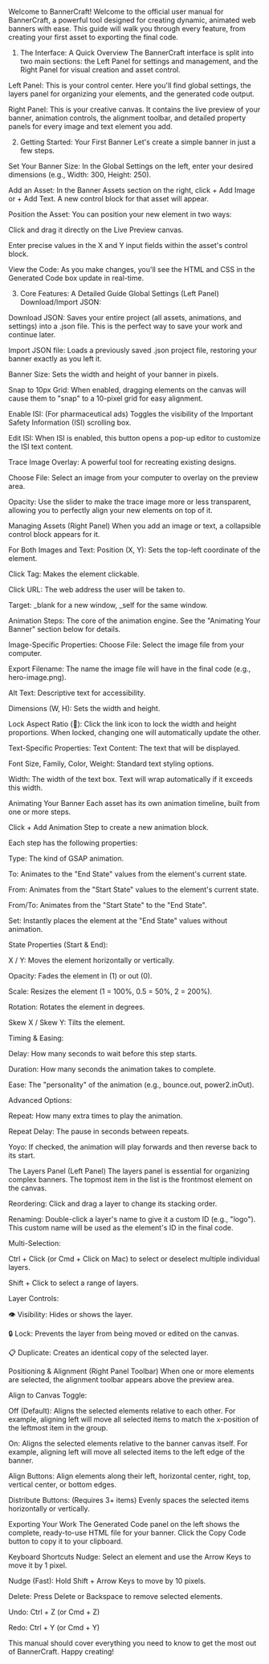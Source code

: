 Welcome to BannerCraft!
Welcome to the official user manual for BannerCraft, a powerful tool designed for creating dynamic, animated web banners with ease. This guide will walk you through every feature, from creating your first asset to exporting the final code.

1. The Interface: A Quick Overview
   The BannerCraft interface is split into two main sections: the Left Panel for settings and management, and the Right Panel for visual creation and asset control.

Left Panel: This is your control center. Here you'll find global settings, the layers panel for organizing your elements, and the generated code output.

Right Panel: This is your creative canvas. It contains the live preview of your banner, animation controls, the alignment toolbar, and detailed property panels for every image and text element you add.

2. Getting Started: Your First Banner
   Let's create a simple banner in just a few steps.

Set Your Banner Size: In the Global Settings on the left, enter your desired dimensions (e.g., Width: 300, Height: 250).

Add an Asset: In the Banner Assets section on the right, click + Add Image or + Add Text. A new control block for that asset will appear.

Position the Asset: You can position your new element in two ways:

Click and drag it directly on the Live Preview canvas.

Enter precise values in the X and Y input fields within the asset's control block.

View the Code: As you make changes, you'll see the HTML and CSS in the Generated Code box update in real-time.

3. Core Features: A Detailed Guide
   Global Settings (Left Panel)
   Download/Import JSON:

Download JSON: Saves your entire project (all assets, animations, and settings) into a .json file. This is the perfect way to save your work and continue later.

Import JSON file: Loads a previously saved .json project file, restoring your banner exactly as you left it.

Banner Size: Sets the width and height of your banner in pixels.

Snap to 10px Grid: When enabled, dragging elements on the canvas will cause them to "snap" to a 10-pixel grid for easy alignment.

Enable ISI: (For pharmaceutical ads) Toggles the visibility of the Important Safety Information (ISI) scrolling box.

Edit ISI: When ISI is enabled, this button opens a pop-up editor to customize the ISI text content.

Trace Image Overlay: A powerful tool for recreating existing designs.

Choose File: Select an image from your computer to overlay on the preview area.

Opacity: Use the slider to make the trace image more or less transparent, allowing you to perfectly align your new elements on top of it.

Managing Assets (Right Panel)
When you add an image or text, a collapsible control block appears for it.

For Both Images and Text:
Position (X, Y): Sets the top-left coordinate of the element.

Click Tag: Makes the element clickable.

Click URL: The web address the user will be taken to.

Target: \_blank for a new window, \_self for the same window.

Animation Steps: The core of the animation engine. See the "Animating Your Banner" section below for details.

Image-Specific Properties:
Choose File: Select the image file from your computer.

Export Filename: The name the image file will have in the final code (e.g., hero-image.png).

Alt Text: Descriptive text for accessibility.

Dimensions (W, H): Sets the width and height.

Lock Aspect Ratio (🔗): Click the link icon to lock the width and height proportions. When locked, changing one will automatically update the other.

Text-Specific Properties:
Text Content: The text that will be displayed.

Font Size, Family, Color, Weight: Standard text styling options.

Width: The width of the text box. Text will wrap automatically if it exceeds this width.

Animating Your Banner
Each asset has its own animation timeline, built from one or more steps.

Click + Add Animation Step to create a new animation block.

Each step has the following properties:

Type: The kind of GSAP animation.

To: Animates to the "End State" values from the element's current state.

From: Animates from the "Start State" values to the element's current state.

From/To: Animates from the "Start State" to the "End State".

Set: Instantly places the element at the "End State" values without animation.

State Properties (Start & End):

X / Y: Moves the element horizontally or vertically.

Opacity: Fades the element in (1) or out (0).

Scale: Resizes the element (1 = 100%, 0.5 = 50%, 2 = 200%).

Rotation: Rotates the element in degrees.

Skew X / Skew Y: Tilts the element.

Timing & Easing:

Delay: How many seconds to wait before this step starts.

Duration: How many seconds the animation takes to complete.

Ease: The "personality" of the animation (e.g., bounce.out, power2.inOut).

Advanced Options:

Repeat: How many extra times to play the animation.

Repeat Delay: The pause in seconds between repeats.

Yoyo: If checked, the animation will play forwards and then reverse back to its start.

The Layers Panel (Left Panel)
The layers panel is essential for organizing complex banners. The topmost item in the list is the frontmost element on the canvas.

Reordering: Click and drag a layer to change its stacking order.

Renaming: Double-click a layer's name to give it a custom ID (e.g., "logo"). This custom name will be used as the element's ID in the final code.

Multi-Selection:

Ctrl + Click (or Cmd + Click on Mac) to select or deselect multiple individual layers.

Shift + Click to select a range of layers.

Layer Controls:

👁️ Visibility: Hides or shows the layer.

🔒 Lock: Prevents the layer from being moved or edited on the canvas.

📋 Duplicate: Creates an identical copy of the selected layer.

Positioning & Alignment (Right Panel Toolbar)
When one or more elements are selected, the alignment toolbar appears above the preview area.

Align to Canvas Toggle:

Off (Default): Aligns the selected elements relative to each other. For example, aligning left will move all selected items to match the x-position of the leftmost item in the group.

On: Aligns the selected elements relative to the banner canvas itself. For example, aligning left will move all selected items to the left edge of the banner.

Align Buttons: Align elements along their left, horizontal center, right, top, vertical center, or bottom edges.

Distribute Buttons: (Requires 3+ items) Evenly spaces the selected items horizontally or vertically.

Exporting Your Work
The Generated Code panel on the left shows the complete, ready-to-use HTML file for your banner. Click the Copy Code button to copy it to your clipboard.

Keyboard Shortcuts
Nudge: Select an element and use the Arrow Keys to move it by 1 pixel.

Nudge (Fast): Hold Shift + Arrow Keys to move by 10 pixels.

Delete: Press Delete or Backspace to remove selected elements.

Undo: Ctrl + Z (or Cmd + Z)

Redo: Ctrl + Y (or Cmd + Y)

This manual should cover everything you need to know to get the most out of BannerCraft. Happy creating!
